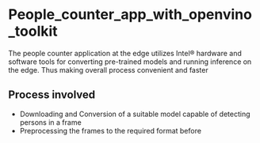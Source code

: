 # People_counter_app_with_openvino_toolkit

The people counter application at the edge utilizes Intel® hardware and software tools for converting pre-trained models and running inference on the edge. Thus making overall process convenient and faster

## Process involved

* Downloading and Conversion of a suitable model capable of detecting persons in a frame
* Preprocessing the frames to the required format before 

